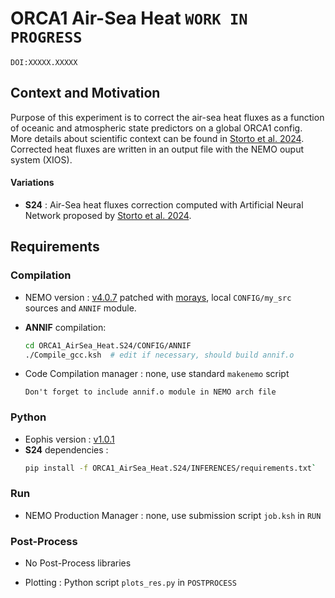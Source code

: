# ORCA1 Air-Sea Heat `WORK IN PROGRESS`

`DOI:XXXXX.XXXXX`

## Context and Motivation

Purpose of this experiment is to correct the air-sea heat fluxes as a function of oceanic and atmospheric state predictors on a global ORCA1 config. More details about scientific context can be found in [Storto et al. 2024](https://doi.org/10.5194/gmd-2024-185). Corrected heat fluxes are written in an output file with the NEMO ouput system (XIOS).

#### Variations
- **S24** : Air-Sea heat fluxes correction computed with Artificial Neural Network proposed by [Storto et al. 2024](https://doi.org/10.5194/gmd-2024-185).

## Requirements

### Compilation

- NEMO version : [v4.0.7](https://forge.ipsl.fr/nemo/browser/NEMO/releases/r4.0/r4.0.7) patched with [morays](https://github.com/morays-community/Patches-NEMO/tree/main/NEMO_v4.0.7), local `CONFIG/my_src` sources and `ANNIF` module.
- **ANNIF** compilation:
	```bash
	cd ORCA1_AirSea_Heat.S24/CONFIG/ANNIF
	./Compile_gcc.ksh  # edit if necessary, should build annif.o
	```

- Code Compilation manager : none, use standard `makenemo` script
	```
	Don't forget to include annif.o module in NEMO arch file
	```

### Python

- Eophis version : [v1.0.1](https://github.com/meom-group/eophis/releases/tag/v1.0.1)
- **S24** dependencies :
	```bash
	pip install -f ORCA1_AirSea_Heat.S24/INFERENCES/requirements.txt`
	```

### Run

- NEMO Production Manager : none, use submission script `job.ksh` in `RUN`


### Post-Process

- No Post-Process libraries

- Plotting : Python script `plots_res.py` in `POSTPROCESS`

